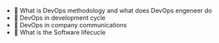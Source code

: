 <!---
Today I've learnd:
--->
- 👀 What is DevOps methodology and what does DevOps engeneer do
- 👀 DevOps in development cycle
- 👀 DevOps in company communications
- 👀 What is the Software lifecucle

